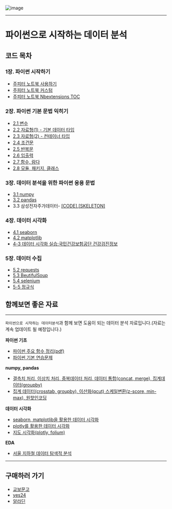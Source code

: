 ![image](https://user-images.githubusercontent.com/64074707/213380964-f623a3bd-678f-4893-9163-0b1e86f19753.png)

----
# 파이썬으로 시작하는 데이터 분석
## 코드 목차
### 1장. 파이썬 시작하기
- [주피터 노트북 사용하기](https://github.com/zzhining/python_data_basic/blob/main/1%EC%9E%A5/01_jupyter_notebook.ipynb)
- [주피터 노트북 커스텀](https://john-analyst.medium.com/%EC%A3%BC%ED%94%BC%ED%84%B0-%EB%85%B8%ED%8A%B8%EB%B6%81%EC%9D%98-%EA%BF%80%ED%8C%81%EB%93%A4-4a40d406f07e)
- [주피터 노트북 Nbextensions TOC](https://bio-info.tistory.com/14)

### 2장. 파이썬 기본 문법 익히기
- [2.1 변수](https://github.com/zzhining/python_data_basic/blob/main/2%EC%9E%A5/02_01_%EB%B3%80%EC%88%98.ipynb)
- [2.2 자료형(1) - 기본 데이터 타입](https://github.com/zzhining/python_data_basic/blob/main/2%EC%9E%A5/02_02_%EC%9E%90%EB%A3%8C%ED%98%95(1).ipynb)
- [2.3 자료형(2) - 컨테이너 타입](https://github.com/zzhining/python_data_basic/blob/main/2%EC%9E%A5/02_03_%EC%9E%90%EB%A3%8C%ED%98%95(2)%20-%20%EC%BB%A8%ED%85%8C%EC%9D%B4%EB%84%88%20%ED%83%80%EC%9E%85.ipynb)
- [2.4 조건문](https://github.com/zzhining/python_data_basic/blob/main/2%EC%9E%A5/02_04_%EC%A1%B0%EA%B1%B4%EB%AC%B8.ipynb)
- [2.5 반복문](https://github.com/zzhining/python_data_basic/blob/main/2%EC%9E%A5/02_05_%EB%B0%98%EB%B3%B5%EB%AC%B8.ipynb)
- [2.6 입출력](https://github.com/zzhining/python_data_basic/blob/main/2%EC%9E%A5/02_06_%EC%9E%85%EC%B6%9C%EB%A0%A5.ipynb)
- [2.7 함수, 람다](https://github.com/zzhining/python_data_basic/blob/main/2%EC%9E%A5/02_07_%ED%95%A8%EC%88%98_%EB%9E%8C%EB%8B%A4.ipynb)
- [2.8 모듈, 패키지, 클래스](https://github.com/zzhining/python_data_basic/blob/main/2%EC%9E%A5/02_08_%EB%AA%A8%EB%93%88_%ED%81%B4%EB%9E%98%EC%8A%A4_%ED%8C%A8%ED%82%A4%EC%A7%80.ipynb)


### 3장. 데이터 분석을 위한 파이썬 응용 문법
- [3.1 numpy](https://github.com/zzhining/python_data_basic/blob/main/3%EC%9E%A5/03_01_numpy.ipynb)
- [3.2 pandas](https://github.com/zzhining/python_data_basic/blob/main/3%EC%9E%A5/03_02_pandas.ipynb)
- 3.3 삼성전자주가데이터- [[CODE]](https://github.com/zzhining/python_data_basic/blob/main/3%EC%9E%A5/03_03_%EC%8B%A4%EC%8A%B5-%EC%82%BC%EC%84%B1%EC%A0%84%EC%9E%90%EC%A3%BC%EA%B0%80%EB%8D%B0%EC%9D%B4%ED%84%B0_%EC%88%98%EC%A0%95.ipynb),[[SKELETON]](https://github.com/zzhining/python_data_basic/blob/main/3%EC%9E%A5/03_03_%EC%8B%A4%EC%8A%B5_%EC%82%BC%EC%84%B1%EC%A0%84%EC%9E%90%EC%A3%BC%EA%B0%80%EB%8D%B0%EC%9D%B4%ED%84%B0_skeleton.ipynb)


### 4장. 데이터 시각화
- [4.1 seaborn](https://github.com/zzhining/python_data_basic/blob/main/4%EC%9E%A5/04_01_seaborn.ipynb)
- [4.2 matplotlib]()
- [4-3 데이터 시각화 실습:국민건강보험공단 건강검진정보](https://github.com/zzhining/python_data_basic/blob/main/4%EC%9E%A5/04_03_%EB%8D%B0%EC%9D%B4%ED%84%B0%EC%8B%9C%EA%B0%81%ED%99%94%EC%8B%A4%EC%8A%B5.ipynb)


### 5장. 데이터 수집
- [5.2 requests](https://github.com/zzhining/python_data_basic/blob/main/5%EC%9E%A5/05_02_requests.ipynb)
- [5.3 BeutifulSoup](https://github.com/zzhining/python_data_basic/blob/main/5%EC%9E%A5/05_03_BeautifulSoup.ipynb)
- [5.4 selenium](https://github.com/zzhining/python_data_basic/blob/main/5%EC%9E%A5/05_04_selenium.ipynb)
- [5-5 정규식](https://github.com/zzhining/python_data_basic/blob/main/5%EC%9E%A5/05_05_%EC%A0%95%EA%B7%9C%EC%8B%9D.ipynb)


## 함께보면 좋은 자료
----

 `파이썬으로 시작하는 데이터분석`과 함께 보면 도움이 되는 데이터 분석 자료입니다.(자료는 계속 업데이트 될 예정입니다.)
 
**파이썬 기초**
- [파이썬 주요 함수 정리(pdf)](https://docs.google.com/spreadsheets/d/e/2PACX-1vSktoVe7rWj1XDf-VEOC27W0AnvsQq0JfE2Py_QUQotPZToOyWwX7O9KiAJYLOdYxob36PmQJz6jfsj/pub?gid=760094320&single=true&output=pdf)
- [파이썬 기본 연습문제](https://zhining.tistory.com/6)

**numpy, pandas**
- [결측치 처리, 이상치 처리, 중복데이터 처리, 데이터 통합(concat, merge), 집계데이터(groupby)](https://github.com/zzhining/public_data_analysis/blob/main/w02_data_preprocessing.ipynb)
- [집계 데이터(crosstab, groupby), 이산화(qcut) 스케일변환(z-score, min-max), 원핫인코딩](https://github.com/zzhining/public_data_analysis/blob/main/w03_data_preprocessing.ipynb)

**데이터 시각화**
- [seaborn, matplotlib을 활용한 데이터 시각화](https://github.com/zzhining/public_data_analysis/blob/main/w04_data_visualization.ipynb)
- [plotly를 활용한 데이터 시각화](https://github.com/zzhining/public_data_analysis/blob/main/w05_data_visualization.ipynb)
- [지도 시각화(plotly, folium)](https://github.com/zzhining/public_data_analysis/blob/main/w06_map_data_visualization.ipynb)

**EDA**
- [서울 지하철 데이터 탐색적 분석](https://github.com/zzhining/public_data_analysis/blob/main/w07_seoul_subway_data_eda.ipynb)


----
## 구매하러 가기
- [교보문고](https://product.kyobobook.co.kr/detail/S000001985960)
- [yes24](http://www.yes24.com/Product/Goods/102578161)
- [알라딘](https://www.aladin.co.kr/shop/wproduct.aspx?ItemId=274968286)
